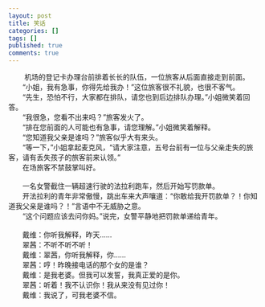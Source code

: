 ```yaml
---
layout: post
title: 笑话
categories: []
tags: []
published: true
comments: true
---
```

<p>　　 机场的登记卡办理台前排着长长的队伍，一位旅客从后面直接走到前面。<br />　　“小姐，我有急事，你得先给我办！”这位旅客很不礼貌，也很不客气。<br />　　“先生，恐怕不行，大家都在排队，请您也到后边排队办理。”小姐微笑着回答。<br />　　“我很急，您看不出来吗？”旅客发火了。<br />　　“排在您前面的人可能也有急事，请您理解。”小姐微笑着解释。<br />　　“您知道我父亲是谁吗？”旅客似乎大有来头。<br />　　“等一下，”小姐拿起麦克风，“请大家注意，五号台前有一位与父亲走失的旅客，请有丢失孩子的旅客前来认领。”<br />　　在场旅客不禁鼓掌叫好。 <br /><br />　　一名女警截住一辆超速行驶的法拉利跑车，然后开始写罚款单。<br />　　开法拉利的青年非常傲慢，跳出车来大声嚷道：“你敢给我开罚款单？！你知道我父亲是谁吗？！”言语中不无威胁之意。<br />　　“这个问题应该去问你妈。”说完，女警平静地把罚款单递给青年。 <br /><br />　　戴维：你听我解释，昨天……　　<br />　　翠茜：不听不听不听！　　<br />　　戴维：翠茜，你听我解释，你……　<br />　　翠茜：哼！昨晚接电话的那个女的是谁？　　<br />　　戴维：是我老婆。但我可以发誓，我真正爱的是你。　　<br />　　翠茜：听着！我不认识你！我从来没有见过你！　　<br />　　戴维：我说了，可我老婆不信。<br /><br /></p>
